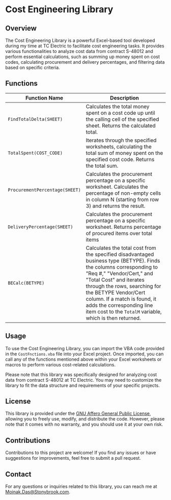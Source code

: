 # Cost Engineering Library

## Overview

The Cost Engineering Library is a powerful Excel-based tool developed during my time at TC Electric to facilitate cost engineering tasks. It provides various functionalities to analyze cost data from contract S-48012 and perform essential calculations, such as summing up money spent on cost codes, calculating procurement and delivery percentages, and filtering data based on specific criteria.

## Functions

| Function Name                     | Description                                                                                      |
|-----------------------------------|--------------------------------------------------------------------------------------------------|
| `FindTotalDelta(SHEET)` | Calculates the total money spent on a cost code up until the calling cell of the specified sheet. Returns the calculated total. |
| `TotalSpent(COST_CODE)`   | Iterates through the specified worksheets, calculating the total sum of money spent on the specified cost code. Returns the total sum. |
| `ProcurementPercentage(SHEET)` | Calculates the procurement percentage on a specific worksheet. Calculates the percentage of non-empty cells in column N (starting from row 3) and returns the result. |
| `DeliveryPercentage(SHEET)` | Calculates the procurement percentage on a specific worksheet. Returns percentage of procured items over total items |
| `BECalc(BETYPE)`         | Calculates the total cost from the specified disadvantaged business type (BETYPE). Finds the columns corresponding to "Req #," "Vendor/Cert," and "Total Cost" and iterates through the rows, searching for the BETYPE Vendor/Cert column. If a match is found, it adds the corresponding line item cost to the `TotalM` variable, which is then returned.

## Usage

To use the Cost Engineering Library, you can import the VBA code provided in the `CostFnctions.vba` file into your Excel project. Once imported, you can call any of the functions mentioned above within your Excel worksheets or macros to perform various cost-related calculations.

Please note that this library was specifically designed for analyzing cost data from contract S-48012 at TC Electric. You may need to customize the library to fit the data structure and requirements of your specific projects.

## License

This library is provided under the [GNU Affero General Public License](https://www.gnu.org/licenses/agpl-3.0.en.html), allowing you to freely use, modify, and distribute the code. However, please note that it comes with no warranty, and you should use it at your own risk.

## Contributions

Contributions to this project are welcome! If you find any issues or have suggestions for improvements, feel free to submit a pull request.

## Contact

For any questions or inquiries related to this library, you can reach me at [Moinak.Das@Stonybrook.com](mailto:Moinak.Das@Stonybrook.com).
